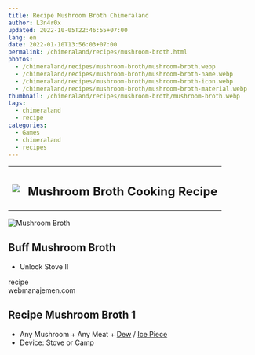 ```yaml
---
title: Recipe Mushroom Broth Chimeraland
author: L3n4r0x
updated: 2022-10-05T22:46:55+07:00
lang: en
date: 2022-01-10T13:56:03+07:00
permalink: /chimeraland/recipes/mushroom-broth.html
photos:
  - /chimeraland/recipes/mushroom-broth/mushroom-broth.webp
  - /chimeraland/recipes/mushroom-broth/mushroom-broth-name.webp
  - /chimeraland/recipes/mushroom-broth/mushroom-broth-icon.webp
  - /chimeraland/recipes/mushroom-broth/mushroom-broth-material.webp
thumbnail: /chimeraland/recipes/mushroom-broth/mushroom-broth.webp
tags:
  - chimeraland
  - recipe
categories:
  - Games
  - chimeraland
  - recipes
---
```


<link
  rel="stylesheet"
  href="https://rawcdn.githack.com/dimaslanjaka/Web-Manajemen/870a349/css/bootstrap-5-3-0-alpha3-wrapper.css"
/>
<section id="bootstrap-wrapper">
  <div class="row mb-2">
    <div class="col-md-12 mb-2">
      <table class="table" id="post-info">
        <tbody>
          <tr>
            <td>
              <img
                class="d-inline-block me-2"
                src="/chimeraland/recipes/mushroom-broth/mushroom-broth-icon.webp"
                width="auto"
                height="auto"
              />
            </td>
            <td><h1 class="fs-5">Mushroom Broth Cooking Recipe</h1></td>
          </tr>
        </tbody>
      </table>
    </div>
  </div>
  <div class="card mb-2 bg-dark text-light">
    <div class="row g-0">
      <div class="col-sm-4 position-relative mb-2">
        <img
          src="/chimeraland/recipes/mushroom-broth/mushroom-broth-material.webp"
          class="card-img fit-cover w-100 h-100"
          alt="Mushroom Broth"
          data-fancybox="true"
        />
      </div>
      <div class="col-sm-8 mb-2">
        <div class="card-body">
          <h2 class="card-title fs-5">Buff Mushroom Broth</h2>
          <div class="card-text">
            <ul>
              <li>Unlock Stove II</li>
            </ul>
          </div>
          <span class="badge rounded-pill">recipe</span>
        </div>
        <div class="card-footer text-end text-muted">webmanajemen.com</div>
      </div>
    </div>
  </div>
  <div class="row mb-2">
    <div class="col-12 col-lg-6 recipe-item mb-2">
      <div class="card bg-dark text-light">
        <div class="card-body">
          <h2 class="card-title fs-5">Recipe Mushroom Broth 1</h2>
          <div class="card-text">
            <ul>
              <li>
                Any Mushroom<span> + </span>Any Meat<span> + </span
                ><a
                  class="text-decoration-none text-primary"
                  href="/chimeraland/materials/dew.html"
                  >Dew</a
                ><span> / </span
                ><a
                  class="text-decoration-none text-primary"
                  href="/chimeraland/materials/ice-piece.html"
                  >Ice Piece</a
                >
              </li>
              <li>Device: Stove or Camp</li>
            </ul>
          </div>
        </div>
      </div>
    </div>
  </div>
</section>